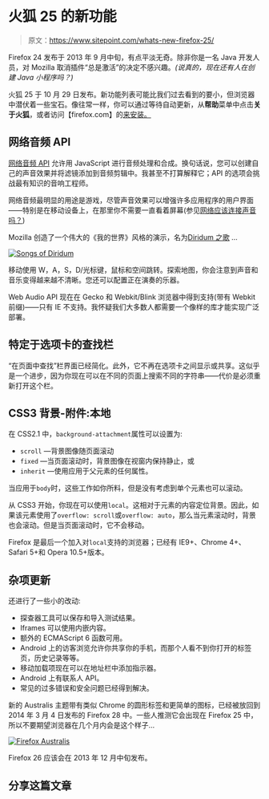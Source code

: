 # 火狐 25 的新功能

> 原文：<https://www.sitepoint.com/whats-new-firefox-25/>

Firefox 24 发布于 2013 年 9 月中旬，有点平淡无奇。除非你是一名 Java 开发人员，对 Mozilla 取消插件“总是激活”的决定不感兴趣。*(说真的，现在还有人在创建 Java 小程序吗？)*

火狐 25 于 10 月 29 日发布。新功能列表可能比我们过去看到的要小，但浏览器中潜伏着一些宝石。像往常一样，你可以通过等待自动更新，从**帮助**菜单中点击**关于火狐**，或者访问【firefox.com】的[来安装。](https://www.firefox.com/)

## 网络音频 API

[网络音频 API](https://www.w3.org/TR/webaudio/) 允许用 JavaScript 进行音频处理和合成。换句话说，您可以创建自己的声音效果并将滤镜添加到音频剪辑中。我甚至不打算解释它；API 的选项会挑战最有知识的音响工程师。

网络音频最明显的用途是游戏，尽管声音效果可以增强许多应用程序的用户界面——特别是在移动设备上，在那里你不需要一直看着屏幕(参见[网络应该连接声音吗？](https://sitepoint.com/website-sound-effects/))

Mozilla 创造了一个伟大的《我的世界》风格的演示，名为[Diridum 之歌](https://labs.gooengine.com/mozlod/) …

[![Songs of Diridum](img/0f437a0db0b15e665856d1015fcd0434.png)](https://labs.gooengine.com/mozlod/)

移动使用 W，A，S，D/光标键，鼠标和空间跳转。探索地图，你会注意到声音和音乐变得越来越不清晰。您还可以配置正在演奏的乐器。

Web Audio API 现在在 Gecko 和 Webkit/Blink 浏览器中得到支持(带有 Webkit 前缀)——只有 IE 不支持。我怀疑我们大多数人都需要一个像样的库才能实现广泛部署。

## 特定于选项卡的查找栏

“在页面中查找”栏界面已经简化。此外，它不再在选项卡之间显示或共享。这似乎是一个进步，因为你现在可以在不同的页面上搜索不同的字符串——代价是必须重新打开这个栏。

## CSS3 背景-附件:本地

在 CSS2.1 中，`background-attachment`属性可以设置为:

*   `scroll` —背景图像随页面滚动
*   `fixed` —当页面滚动时，背景图像在视窗内保持静止，或
*   `inherit` —使用应用于父元素的任何属性。

当应用于`body`时，这些工作如你所料，但是没有考虑到单个元素也可以滚动。

从 CSS3 开始，你现在可以使用`local`。这相对于元素的内容定位背景。因此，如果该元素使用了`overflow: scroll`或`overflow: auto`，那么当元素滚动时，背景也会滚动。但是当页面滚动时，它不会移动。

Firefox 是最后一个加入对`local`支持的浏览器；已经有 IE9+、Chrome 4+、Safari 5+和 Opera 10.5+版本。

## 杂项更新

还进行了一些小的改动:

*   探查器工具可以保存和导入测试结果。
*   Iframes 可以使用内嵌内容。
*   额外的 ECMAScript 6 函数可用。
*   Android 上的访客浏览允许你共享你的手机，而那个人看不到你打开的标签页，历史记录等等。
*   移动加载项现在可以在地址栏中添加指示器。
*   Android 上有联系人 API。
*   常见的过多错误和安全问题已经得到解决。

新的 Australis 主题带有类似 Chrome 的圆形标签和更简单的图标，已经被放回到 2014 年 3 月 4 日发布的 Firefox 28 中。一些人推测它会出现在 Firefox 25 中，所以不要期望浏览器在几个月内会是这个样子…

[![Firefox Australis](img/805839a079c5ce6d5e633a883ba84e32.png)](https://www.getaustralis.com/)

Firefox 26 应该会在 2013 年 12 月中旬发布。

## 分享这篇文章